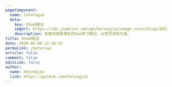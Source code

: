 ```yaml
---
pageComponent: 
  name: Catalogue
  data: 
    key: 《Vue》笔记
    imgUrl: https://cdn.jsdelivr.net/gh/helongjie/image_store/blog/20200204143633.png
    description: 本章内容是博主的Vue学习笔记，以官方文档为准。
title: 《Vue》笔记
date: 2020-02-04 12:16:12
permalink: /note/vue
article: false
comment: false
editLink: false
author: 
  name: helongjie
  link: https://github.com/helongjie
---
```

